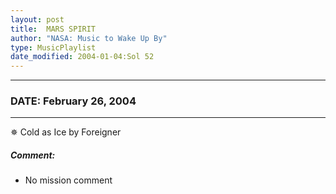 ```yaml
---
layout: post
title:  MARS SPIRIT
author: "NASA: Music to Wake Up By"
type: MusicPlaylist
date_modified: 2004-01-04:Sol 52
---
```


----
### DATE: February 26, 2004
----
✵ Cold as Ice by Foreigner

##### Comment:
* No mission comment

